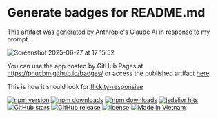 # Generate badges for README.md

This artifact was generated by Anthropic's Claude AI in response to my prompt.

![Screenshot 2025-06-27 at 17 15 52](https://github.com/user-attachments/assets/0b50c936-e33e-406e-9cd1-d30aeb8d49e6)

You can use the app hosted by GitHub Pages at https://phucbm.github.io/badges/ or access the published artifact [here](https://claude.ai/public/artifacts/54068a2a-b761-4a98-95e4-b079b6936ce1?fullscreen=true).

This is how it should look for [flickity-responsive](https://github.com/phucbm/flickity-responsive)


[![npm version](https://badgen.net/npm/v/flickity-responsive?icon=npm)](https://www.npmjs.com/package/flickity-responsive)
[![npm downloads](https://badgen.net/npm/dm/flickity-responsive?icon=npm)](https://www.npmjs.com/package/flickity-responsive)
[![npm downloads](https://badgen.net/npm/dependents/flickity-responsive?icon=npm)](https://www.npmjs.com/package/flickity-responsive)
[![jsdelivr hits](https://badgen.net/jsdelivr/hits/gh/phucbm/flickity-responsive?icon=jsdelivr)](https://www.jsdelivr.com/package/gh/phucbm/flickity-responsive)
[![GitHub stars](https://badgen.net/github/stars/phucbm/flickity-responsive?icon=github)](https://github.com/phucbm/flickity-responsive/)
[![GitHub release](https://badgen.net/jsdelivr/rank/npm/flickity-responsive?icon=jsdelivr)](https://github.com/phucbm/flickity-responsive/releases)
[![license](https://badgen.net/github/license/phucbm/flickity-responsive?icon=github)](https://github.com/phucbm/flickity-responsive/blob/main/LICENSE)
[![Made in Vietnam](https://raw.githubusercontent.com/webuild-community/badge/master/svg/made.svg)](https://webuild.community)
